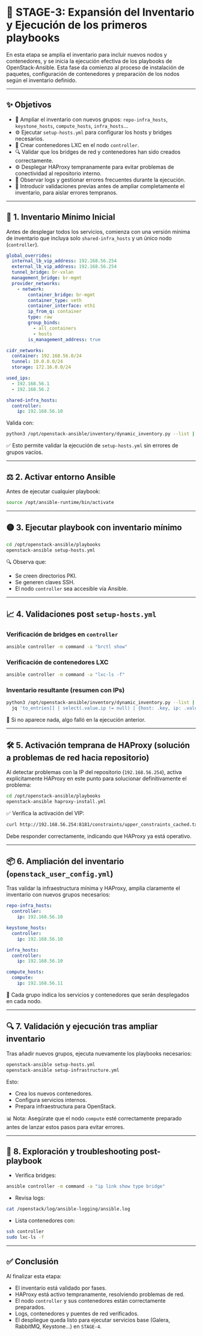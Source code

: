 # 🚀 STAGE-3: Expansión del Inventario y Ejecución de los primeros playbooks

En esta etapa se amplía el inventario para incluir nuevos nodos y contenedores, y se inicia la ejecución efectiva de los playbooks de OpenStack-Ansible. Esta fase da comienzo al proceso de instalación de paquetes, configuración de contenedores y preparación de los nodos según el inventario definido.

---

## ✨ Objetivos

- 🧱 Ampliar el inventario con nuevos grupos: `repo-infra_hosts`, `keystone_hosts`, `compute_hosts`, `infra_hosts`...
- ⚙️ Ejecutar `setup-hosts.yml` para configurar los hosts y bridges necesarios.
- 🚧 Crear contenedores LXC en el nodo `controller`.
- 🔍 Validar que los bridges de red y contenedores han sido creados correctamente.
- ⚙️ Desplegar HAProxy tempranamente para evitar problemas de conectividad al repositorio interno.
- 📒 Observar logs y gestionar errores frecuentes durante la ejecución.
- 🧪 Introducir validaciones previas antes de ampliar completamente el inventario, para aislar errores tempranos.

---

## 📂 1. Inventario Mínimo Inicial

Antes de desplegar todos los servicios, comienza con una versión mínima de inventario que incluya solo `shared-infra_hosts` y un único nodo (`controller`).

```yaml
global_overrides:
  internal_lb_vip_address: 192.168.56.254
  external_lb_vip_address: 192.168.56.254
  tunnel_bridge: br-vxlan
  management_bridge: br-mgmt
  provider_networks:
    - network:
        container_bridge: br-mgmt
        container_type: veth
        container_interface: eth1
        ip_from_q: container
        type: raw
        group_binds:
          - all_containers
          - hosts
        is_management_address: true

cidr_networks:
  container: 192.168.56.0/24
  tunnel: 10.0.0.0/24
  storage: 172.16.0.0/24

used_ips:
  - 192.168.56.1
  - 192.168.56.2

shared-infra_hosts:
  controller:
    ip: 192.168.56.10
```

Valida con:
```bash
python3 /opt/openstack-ansible/inventory/dynamic_inventory.py --list | jq 'keys'
```

✅ Esto permite validar la ejecución de `setup-hosts.yml` sin errores de grupos vacíos.

---

## ⚖️ 2. Activar entorno Ansible

Antes de ejecutar cualquier playbook:
```bash
source /opt/ansible-runtime/bin/activate
```

---

## 🟡 3. Ejecutar playbook con inventario mínimo

```bash
cd /opt/openstack-ansible/playbooks
openstack-ansible setup-hosts.yml
```

🔍 Observa que:
- Se creen directorios PKI.
- Se generen claves SSH.
- El nodo `controller` sea accesible vía Ansible.

---

## 📈 4. Validaciones post `setup-hosts.yml`

### Verificación de bridges en `controller`
```bash
ansible controller -m command -a "brctl show"
```

### Verificación de contenedores LXC
```bash
ansible controller -m command -a "lxc-ls -f"
```

### Inventario resultante (resumen con IPs)
```bash
python3 /opt/openstack-ansible/inventory/dynamic_inventory.py --list | \
  jq 'to_entries[] | select(.value.ip != null) | {host: .key, ip: .value.ip}'
```

📌 Si no aparece nada, algo falló en la ejecución anterior.

---

## 🛠️ 5. Activación temprana de HAProxy (solución a problemas de red hacia repositorio)

Al detectar problemas con la IP del repositorio (`192.168.56.254`), activa explícitamente HAProxy en este punto para solucionar definitivamente el problema:

```bash
cd /opt/openstack-ansible/playbooks
openstack-ansible haproxy-install.yml
```

✅ Verifica la activación del VIP:
```bash
curl http://192.168.56.254:8181/constraints/upper_constraints_cached.txt
```

Debe responder correctamente, indicando que HAProxy ya está operativo.

---

## 📦 6. Ampliación del inventario (`openstack_user_config.yml`)

Tras validar la infraestructura mínima y HAProxy, amplía claramente el inventario con nuevos grupos necesarios:

```yaml
repo-infra_hosts:
  controller:
    ip: 192.168.56.10

keystone_hosts:
  controller:
    ip: 192.168.56.10

infra_hosts:
  controller:
    ip: 192.168.56.10

compute_hosts:
  compute:
    ip: 192.168.56.11
```

🔎 Cada grupo indica los servicios y contenedores que serán desplegados en cada nodo.

---

## 🔍 7. Validación y ejecución tras ampliar inventario

Tras añadir nuevos grupos, ejecuta nuevamente los playbooks necesarios:

```bash
openstack-ansible setup-hosts.yml
openstack-ansible setup-infrastructure.yml
```

Esto:
- Crea los nuevos contenedores.
- Configura servicios internos.
- Prepara infraestructura para OpenStack.

📊 Nota: Asegúrate que el nodo `compute` esté correctamente preparado antes de lanzar estos pasos para evitar errores.

---

## 🔎 8. Exploración y troubleshooting post-playbook

- Verifica bridges:
```bash
ansible controller -m command -a "ip link show type bridge"
```
- Revisa logs:
```bash
cat /openstack/log/ansible-logging/ansible.log
```
- Lista contenedores con:
```bash
ssh controller
sudo lxc-ls -f
```

---

## ✅ Conclusión

Al finalizar esta etapa:
- El inventario está validado por fases.
- HAProxy está activo tempranamente, resolviendo problemas de red.
- El nodo `controller` y sus contenedores están correctamente preparados.
- Logs, contenedores y puentes de red verificados.
- El despliegue queda listo para ejecutar servicios base (Galera, RabbitMQ, Keystone...) en `STAGE-4`.

